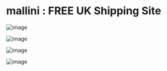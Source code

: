 # mallini : FREE UK Shipping Site
![image](https://github.com/stealthstar/mallini/assets/161687817/a564e773-2045-497d-ab9d-c4aa5bd1e86c)

![image](https://github.com/stealthstar/mallini/assets/161687817/881331e5-dec6-47c3-b577-e8264caa2691)

![image](https://github.com/stealthstar/mallini/assets/161687817/2bf72a3c-f96a-4c4e-8794-6a1e6c829b79)

![image](https://github.com/stealthstar/mallini/assets/161687817/c410d9aa-4fd0-40b1-8af0-bea35f72f4a6)
